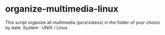 # organize-multimedia-linux
This script organize all multimedia (pics/videos) in the folder of your choice by date. System : UNIX / Linux
